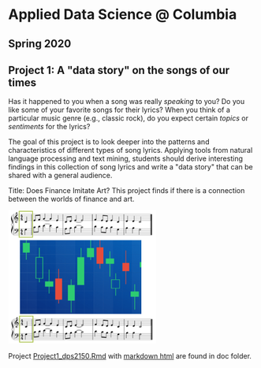 # Applied Data Science @ Columbia
## Spring 2020
## Project 1: A "data story" on the songs of our times

Has it happened to you when a song was really *speaking* to you? Do you like some of your favorite songs for their lyrics? When you think of a particular music genre (e.g., classic rock), do you expect certain *topics* or *sentiments* for the lyrics? 

The goal of this project is to look deeper into the patterns and characteristics of different types of song lyrics. Applying tools from natural language processing and text mining, students should derive interesting findings in this collection of song lyrics and write a "data story" that can be shared with a general audience. 

Title: Does Finance Imitate Art? 
This project finds if there is a connection between the worlds of finance and art. 

<img src="figs/notes.png" width="300">

Project <a href="doc/Project1_dps2150.Rmd">Project1_dps2150.Rmd</a> with <a href="doc/Project1_dps2150.html">markdown html</a> are found in doc folder. 

